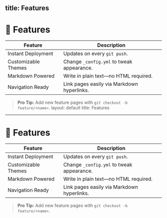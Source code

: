 title: Features
---
# 🚩 Features

| Feature               | Description                                   |
|-----------------------|-----------------------------------------------|
| Instant Deployment    | Updates on every `git push`.                  |
| Customizable Themes   | Change `_config.yml` to tweak appearance.     |
| Markdown Powered      | Write in plain text—no HTML required.         |
| Navigation Ready      | Link pages easily via Markdown hyperlinks.    |

> **Pro Tip:** Add new feature pages with `git checkout -b feature/<name>`.
layout: default
title: Features
---
# 🚩 Features

| Feature               | Description                                   |
|-----------------------|-----------------------------------------------|
| Instant Deployment    | Updates on every `git push`.                  |
| Customizable Themes   | Change `_config.yml` to tweak appearance.     |
| Markdown Powered      | Write in plain text—no HTML required.         |
| Navigation Ready      | Link pages easily via Markdown hyperlinks.    |

> **Pro Tip:** Add new feature pages with `git checkout -b feature/<name>`.
